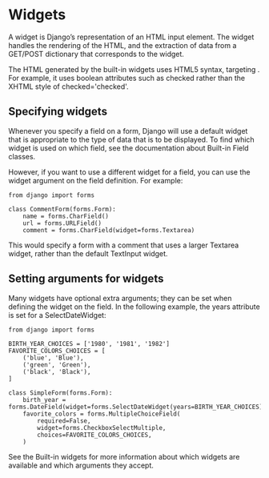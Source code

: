 # Widgets
A widget is Django’s representation of an HTML input element. The widget handles the rendering of the HTML, and the extraction of data from a GET/POST dictionary that corresponds to the widget.

The HTML generated by the built-in widgets uses HTML5 syntax, targeting <!DOCTYPE html>. For example, it uses boolean attributes such as checked rather than the XHTML style of checked='checked'.

## Specifying widgets
Whenever you specify a field on a form, Django will use a default widget that is appropriate to the type of data that is to be displayed. To find which widget is used on which field, see the documentation about Built-in Field classes.

However, if you want to use a different widget for a field, you can use the widget argument on the field definition. For example:
```
from django import forms

class CommentForm(forms.Form):
    name = forms.CharField()
    url = forms.URLField()
    comment = forms.CharField(widget=forms.Textarea)
```
This would specify a form with a comment that uses a larger Textarea widget, rather than the default TextInput widget.

## Setting arguments for widgets
Many widgets have optional extra arguments; they can be set when defining the widget on the field. In the following example, the years attribute is set for a SelectDateWidget:

```
from django import forms

BIRTH_YEAR_CHOICES = ['1980', '1981', '1982']
FAVORITE_COLORS_CHOICES = [
    ('blue', 'Blue'),
    ('green', 'Green'),
    ('black', 'Black'),
]

class SimpleForm(forms.Form):
    birth_year = forms.DateField(widget=forms.SelectDateWidget(years=BIRTH_YEAR_CHOICES))
    favorite_colors = forms.MultipleChoiceField(
        required=False,
        widget=forms.CheckboxSelectMultiple,
        choices=FAVORITE_COLORS_CHOICES,
    )
```
See the Built-in widgets for more information about which widgets are available and which arguments they accept.
